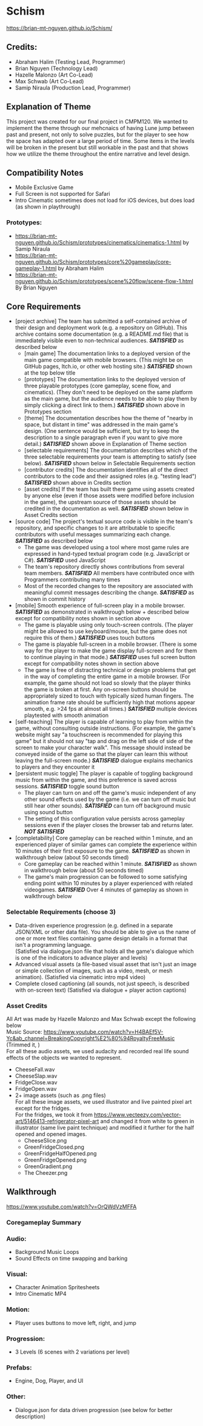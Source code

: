 # Schism
https://brian-mt-nguyen.github.io/Schism/

## Credits:  
- Abraham Halim (Testing Lead, Programmer)
- Brian Nguyen (Technology Lead)
- Hazelle Malonzo (Art Co-Lead)
- Max Schwab (Art Co-Lead)
- Samip Niraula (Production Lead, Programmer)

## Explanation of Theme
This project was created for our final project in CMPM120. We wanted to implement the theme through our mehcnaics of having Lune jump between past and present, not only to solve puzzles, but for the player to see how the space has adapted over a large period of time. Some items in the levels will be broken in the present but still workable in the past and that shows how we utilize the theme throughout the entire narrative and level design.

## Compatibility Notes
- Mobile Exclusive Game
- Full Screen is not supported for Safari
- Intro Cinematic sometimes does not load for iOS devices, but does load (as shown in playthrough)

### Prototypes:
- https://brian-mt-nguyen.github.io/Schism/prototypes/cinematics/cinematics-1.html by Samip Niraula
- https://brian-mt-nguyen.github.io/Schism/prototypes/core%20gameplay/core-gameplay-1.html by Abraham Halim
- https://brian-mt-nguyen.github.io/Schism/prototypes/scene%20flow/scene-flow-1.html By Brian Nguyen

## Core Requirements
- [project archive] The team has submitted a self-contained archive of their design and deployment work (e.g. a repository on GitHub). This archive contains some documentation (e.g. a README.md file) that is immediately visible even to non-technical audiences. ***SATISFIED*** as described below
    - [main game] The documentation links to a deployed version of the main game compatible with mobile browsers. (This might be on GitHub pages, Itch.io, or other web hosting site.) ***SATISFIED*** shown at the top below title
    - [prototypes] The documentation links to the deployed version of three playable prototypes (core gameplay, scene flow, and cinematics). (They don't need to be deployed on the same platform as the main game, but the audience needs to be able to play them by simply clicking a direct link to them.) ***SATISFIED*** shown above in Prototypes section
    - [theme] The documentation describes how the theme of "nearby in space, but distant in time" was addressed in the main game's design. (One sentence would be sufficient, but try to keep the description to a single paragraph even if you want to give more detail.) ***SATISFIED*** shown above in Explanation of Theme section
    - [selectable requirements] The documentation describes which of the three selectable requirements your team is attempting to satisfy (see below). ***SATISFIED*** shown below in Selectable Requirements section
    - [contributor credits] The documentation identifies all of the direct contributors to the code and their assigned roles (e.g. "testing lead") ***SATISFIED*** shown above in Credits section
    - [asset credits] If the team has built there game using assets created by anyone else (even if those assets were modified before inclusion in the game), the upstream source of those assets should be credited in the documentation as well. ***SATISFIED*** shown below in Asset Credits section
- [source code] The project's textual source code is visible in the team's repository, and specific changes to it are attributable to specific contributors with useful messages summarizing each change. ***SATISFIED*** as described below
    - The game was developed using a tool where most game rules are expressed in hand-typed textual program code (e.g. JavaScript or C#). ***SATISFIED*** used JavaScript
    - The team's repository directly shows contributions from several team members. ***SATISFIED*** All members have contributed once with Programmers contributing many times
    - Most of the recorded changes to the repository are associated with meaningful commit messages describing the change. ***SATISFIED*** as shown in commit history
- [mobile] Smooth experience of full-screen play in a mobile browser. ***SATISFIED*** as demonstrated in walkthrough below + described below except for compatibility notes shown in section above
    - The game is playable using only touch-screen controls. (The player might be allowed to use keyboard/mouse, but the game does not require this of them.) ***SATISFIED*** uses touch buttons
    - The game is playable full-screen in a mobile browser. (There is some way for the player to make the game display full-screen and for them to continue playing in that mode.) ***SATISFIED*** uses full screen button except for compatibility notes shown in section above
    - The game is free of distracting technical or design problems that get in the way of completing the entire game in a mobile browser. (For example, the game should not load so slowly that the player thinks the game is broken at first. Any on-screen buttons  should be appropriately sized to touch with typically sized human fingers. The animation frame rate should be sufficiently high that motions appear smooth, e.g. >24 fps at almost all times.) ***SATISFIED*** multiple devices playtested with smooth animation
- [self-teaching] The player is capable of learning to play from within the game, without consulting outside instructions. (For example, the game's website might say "a touchscreen is recommended for playing this game" but it should not say "tap and drag on the left side of side of the screen to make your character walk". This message should instead be conveyed inside of the game so that the player can learn this without leaving the full-screen mode.) ***SATISFIED*** dialogue explains mechanics to players and they encounter it
- [persistent music toggle] The player is capable of toggling background music from within the game, and this preference is saved across sessions. ***SATISFIED*** toggle sound button
    - The player can turn on and off the game's music independent of any other sound effects used by the game (i.e. we can turn off music but still hear other sounds). ***SATISFIED*** can turn off background music using sound button
    - The setting of this configuration value persists across gameplay sessions even if the player closes the browser tab and returns later. ***NOT SATISFIED***
- [completability] Core gameplay can be reached within 1 minute, and an experienced player of similar games can complete the experience within 10 minutes of their first exposure to the game. ***SATISFIED*** as shown in walkthrough below (about 50 seconds timed)
    - Core gameplay can be reached within 1 minute. ***SATISFIED*** as shown in walkthrough below (about 50 seconds timed)
    - The game's main progression can be followed to some satisfying ending point within 10 minutes by a player experienced with related videogames. ***SATISFIED*** Over 4 minutes of gameplay as shown in walkthrough below

### Selectable Requirements (choose 3)
- Data-driven experience progression (e.g. defined in a separate JSON/XML or other data file). You should be able to give us the name of one or more text files containing game design details in a format that isn't a programming language.  
(Satisfied via dialogue.json file that holds all the game's dialogue which is one of the indicators to advance player and levels)  
- Advanced visual assets (a file-based visual asset that isn't just an image or simple collection of images, such as a video, mesh, or mesh animation).
(Satisfied via cinematic intro mp4 video)
- Complete closed captioning (all sounds, not just speech, is described with on-screen text)
(Satisfied via dialogue + player action captions)

### Asset Credits
All Art was made by Hazelle Malonzo and Max Schwab except the following below\
Music Source: https://www.youtube.com/watch?v=H4BAEf5V-Yc&ab_channel=BreakingCopyright%E2%80%94RoyaltyFreeMusic (Trimmed it, )\
For all these audio assets, we used audacity and recorded real life sound effects of the objects we wanted to represent.
  * CheeseFall.wav
  * CheeseSlap.wav
  * FridgeClose.wav
  * FridgeOpen.wav
* 2+ image assets (such as .png files)\
For all these image assets, we used illustrator and live painted pixel art except for the fridges.\
For the fridges, we took it from https://www.vecteezy.com/vector-art/5146413-refrigerator-pixel-art and changed it from white to green in illustrator (same live paint technique) and modified it further for the half opened and opened images.
  * CheeseSlice.png
  * GreenFridgeClosed.png
  * GreenFridgeHalfOpened.png
  * GreenFridgeOpened.png
  * GreenGradient.png
  * The Cheezer.png
  
## Walkthrough ##  
https://www.youtube.com/watch?v=OrQWdVzMFFA

### Coregameplay Summary
### Audio:
- Background Music Loops
- Sound Effects on time swapping and barking

### Visual:
- Character Animation Spritesheets
- Intro Cinematic MP4

### Motion:
- Player uses buttons to move left, right, and jump

### Progression:
- 3 Levels (6 scenes with 2 variations per level)

### Prefabs:
- Engine, Dog, Player, and UI

### Other:
- Dialogue.json for data driven progression (see below for better description)
